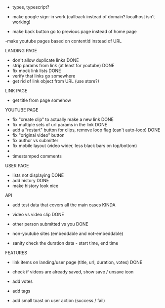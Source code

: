 
- types, typescript?

- make google sign-in work (callback instead of domain? localhost isn't working)
- make back button go to previous page instead of home page

-make youtube pages based on contentId instead of URL

LANDING PAGE
- don't allow duplicate links DONE
- strip params from link (at least for youtube) DONE
- fix mock link lists DONE
- verify that links go somewhere
- get rid of link object from URL (use store?)

LINK PAGE
- get title from page somehow

YOUTUBE PAGE
- fix "create clip" to actually make a new link DONE
- fix multiple sets of url params in the link DONE
- add a "restart" button for clips, remove loop flag (can't auto-loop) DONE
- fix "original video" button
- fix author vs submitter
- fix mobile layout (video wider, less black bars on top/bottom)
- 
- timestamped comments

USER PAGE
- lists not displaying DONE
- add history DONE
- make history look nice

API
- add test data that covers all the main cases KINDA
- video vs video clip DONE
- other person submitted vs you DONE

- non-youtube sites (embeddable and not-embeddable)
- sanity check the duration data - start time, end time


FEATURES
- link items on landing/user page (title, url, duration, votes) DONE

- check if videos are already saved, show save / unsave icon
- add votes
- add tags

- add small toast on user action (success / fail)

